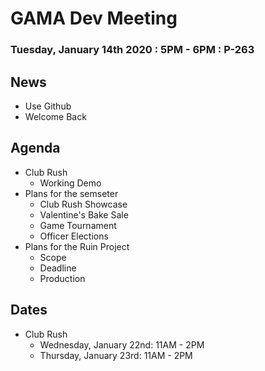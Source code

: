 # GAMA Dev Meeting
### Tuesday, January 14th 2020 : 5PM - 6PM : P-263

## News
 * Use Github
 * Welcome Back

## Agenda
  * Club Rush
    * Working Demo
  * Plans for the semseter
    * Club Rush Showcase
    * Valentine's Bake Sale
    * Game Tournament
    * Officer Elections
  * Plans for the Ruin Project
    * Scope
    * Deadline
    * Production

## Dates
  * Club Rush
    * Wednesday, January 22nd: 11AM - 2PM
    * Thursday, January 23rd: 11AM - 2PM
